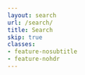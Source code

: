 ```yaml
---
layout: search
url: /search/
title: Search
skip: true
classes:
- feature-nosubtitle
- feature-nohdr
---
```

